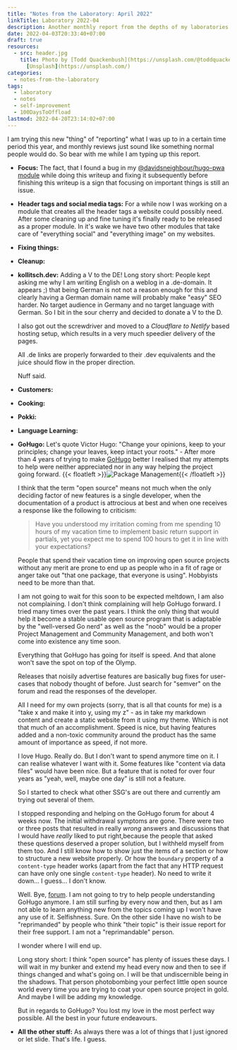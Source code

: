 ```yaml
---
title: "Notes from the Laboratory: April 2022"
linkTitle: Laboratory 2022-04
description: Another monthly report from the depths of my laboratories - the month of April
date: 2022-04-03T20:33:40+07:00
draft: true
resources:
  - src: header.jpg
    title: Photo by [Todd Quackenbush](https://unsplash.com/@toddquackenbush) via
      [Unsplash](https://unsplash.com/)
categories:
  - notes-from-the-laboratory
tags:
  - laboratory
  - notes
  - self-improvement
  - 100DaysToOffload
lastmod: 2022-04-20T23:14:02+07:00
---
```


I am trying this new "thing" of "reporting" what I was up to in a certain time period this year, and monthly reviews just sound like something normal people would do. So bear with me while I am typing up this report.

- **Focus:** The fact, that I found a bug in my [@davidsneighbour/hugo-pwa module](https://github.com/davidsneighbour/hugo-pwa) while doing this writeup and fixing it subsequently before finishing this writeup is a sign that focusing on important things is still an issue.
- **Header tags and social media tags:** For a while now I was working on a module that creates all the header tags a website could possibly need. After some cleaning up and fine tuning it's finally ready to be released as a proper module. In it's wake we have two other modules that take care of "everything social" and "everything image" on my websites.
- **Fixing things:**
- **Cleanup:**
- **kollitsch.dev:** Adding a V to the DE! Long story short: People kept asking me why I am writing English on a weblog in a .de-domain. It appears ;) that being German is not not a reason enough for this and clearly having a German domain name will probably make "easy" SEO harder. No target audience in Germany and no target language with German. So I bit in the sour cherry and decided to donate a V to the D.

  I also got out the screwdriver and moved to a _Cloudflare to Netlify_ based hosting setup, which results in a very much speedier delivery of the pages.

  All .de links are properly forwarded to their .dev equivalents and the juice should flow in the proper direction.

  Nuff said.
- **Customers:**
- **Cooking:**
- **Pokki:**
- **Language Learning:**

- **GoHugo:** Let's quote Victor Hugo: "Change your opinions, keep to your principles; change your leaves, keep intact your roots." - After more than 4 years of trying to make [GoHugo](https://gohugo.io) better I realised that my attempts to help were neither appreciated nor in any way helping the project going forward. {{< floatleft >}}![Package Management](https://imgs.xkcd.com/comics/dependency.png){{< /floatleft >}}

  I think that the term "open source" means not much when the only deciding factor of new features is a single developer, when the documentation of a product is attrocious at best and when one receives a response like the following to criticism:

  > Have you understood my irritation coming from me spending 10 hours of my vacation time to implement basic return support in partials, yet you expect me to spend 100 hours to get it in line with your expectations?

  People that spend their vacation time on improving open source projects without any merit are prone to end up as people who in a fit of rage or anger take out "that one package, that everyone is using". Hobbyists need to be more than that.

  I am not going to wait for this soon to be expected meltdown, I am also not complaining. I don't think complaining will help GoHugo forward. I tried many times over the past years. I think the only thing that would help it become a stable usable open source program that is adaptable by the "well-versed Go nerd" as well as the "noob" would be a proper Project Management and Community Management, and both won't come into existence any time soon.

  Everything that GoHugo has going for itself is speed. And that alone won't save the spot on top of the Olymp.

  Releases that noisily advertise features are basically bug fixes for user-cases that nobody thought of before. Just search for "semver" on the forum and read the responses of the developer.

  All I need for my own projects (sorry, that is all that counts for me) is a "take x and make it into y, using my z" - as in take my markdown content and create a static website from it using my theme. Which is not that much of an accomplishment. Speed is nice, but having features added and a non-toxic community around the product has the same amount of importance as speed, if not more.

  I love Hugo. Really do. But I don't want to spend anymore time on it. I can realise whatever I want with it. Some features like "content via data files" would have been nice. But a feature that is noted for over four years as "yeah, well, maybe one day" is still not a feature.

  So I started to check what other SSG's are out there and currently am trying out several of them.

  I stopped responding and helping on the GoHugo forum for about 4 weeks now. The initial withdrawal symptoms are gone. There were two or three posts that resulted in really _wrong_ answers and discussions that I would have _really_ liked to put right,because the people that asked these questions deserved a proper solution, but I withheld myself from them too. And I still know how to show just the items of a section or how to structure a new website properly. Or how the `boundary` property of a `content-type` header works (apart from the fact that any HTTP request can have only one single `content-type` header). No need to write it down... I guess... I don't know.

  Well. Bye, [forum](https://discourse.gohugo.io/). I am not going to try to help people understanding GoHugo anymore. I am still surfing by every now and then, but as I am not able to learn anything new from the topics coming up I won't have any use of it. Selfishness. Sure. On the other side I have no wish to be "reprimanded" by people who think "their topic" is their issue report for their free support. I am not a "reprimandable" person.

  I wonder where I will end up.

  Long story short: I think "open source" has plenty of issues these days. I will wait in my bunker and extend my head every now and then to see if things changed and what's going on. I will be that undiscernible being in the shadows. That person photobombing your perfect little open source world every time you are trying to coat your open source project in gold. And maybe I will be adding my knowledge.

  But in regards to GoHugo? You lost my love in the most perfect way possible. All the best in your future endeavours.
- **All the other stuff:** As always there was a lot of things that I just ignored or let slide. That's life. I guess.
